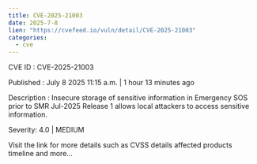```yaml
--- 
title: CVE-2025-21003
date: 2025-7-8
lien: "https://cvefeed.io/vuln/detail/CVE-2025-21003"
categories:
  - cve
---
```


CVE ID : CVE-2025-21003

Published :  July 8
2025
11:15 a.m. | 1 hour
13 minutes ago

Description : Insecure storage of sensitive information in Emergency SOS prior to SMR Jul-2025 Release 1 allows local attackers to access sensitive information.

Severity: 4.0 | MEDIUM

Visit the link for more details
such as CVSS details
affected products
timeline
and more...
